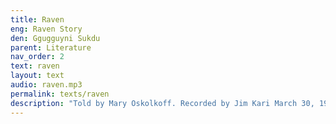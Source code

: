 ```yaml
---
title: Raven
eng: Raven Story
den: Ggugguyni Sukdu
parent: Literature
nav_order: 2
text: raven
layout: text
audio: raven.mp3
permalink: texts/raven
description: "Told by Mary Oskolkoff. Recorded by Jim Kari March 30, 1976, in Anchorage. Transcribed and translated by Jim Kari with Helen Dick, February 2005."
---
```


